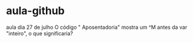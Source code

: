 # aula-github
aula dia 27 de julho
O código " Aposentadoria" mostra um ^M antes da var "inteiro", o que significaria?
